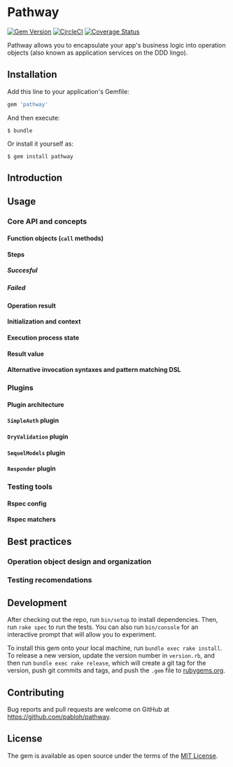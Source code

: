 # Pathway

[![Gem Version](https://badge.fury.io/rb/pathway.svg)](https://badge.fury.io/rb/pathway)
[![CircleCI](https://circleci.com/gh/pabloh/pathway/tree/master.svg?style=shield)](https://circleci.com/gh/pabloh/pathway/tree/master)
[![Coverage Status](https://coveralls.io/repos/github/pabloh/pathway/badge.svg?branch=master)](https://coveralls.io/github/pabloh/pathway?branch=master)

Pathway allows you to encapsulate your app's business logic into operation objects (also known as application services on the DDD lingo).

## Installation

Add this line to your application's Gemfile:

```ruby
gem 'pathway'
```

And then execute:

    $ bundle

Or install it yourself as:

    $ gem install pathway

## Introduction

## Usage

### Core API and concepts

#### Function objects (`call` methods)
#### Steps
##### Succesful
##### Failed
#### Operation result
#### Initialization and context
#### Execution process state
#### Result value
#### Alternative invocation syntaxes and pattern matching DSL

### Plugins
#### Plugin architecture

#### `SimpleAuth` plugin
#### `DryValidation` plugin
#### `SequelModels` plugin
#### `Responder` plugin

### Testing tools
#### Rspec config
#### Rspec matchers

## Best practices
### Operation object design and organization
### Testing recomendations

## Development

After checking out the repo, run `bin/setup` to install dependencies. Then, run `rake spec` to run the tests. You can also run `bin/console` for an interactive prompt that will allow you to experiment.

To install this gem onto your local machine, run `bundle exec rake install`. To release a new version, update the version number in `version.rb`, and then run `bundle exec rake release`, which will create a git tag for the version, push git commits and tags, and push the `.gem` file to [rubygems.org](https://rubygems.org).

## Contributing

Bug reports and pull requests are welcome on GitHub at https://github.com/pabloh/pathway.

## License

The gem is available as open source under the terms of the [MIT License](http://opensource.org/licenses/MIT).

